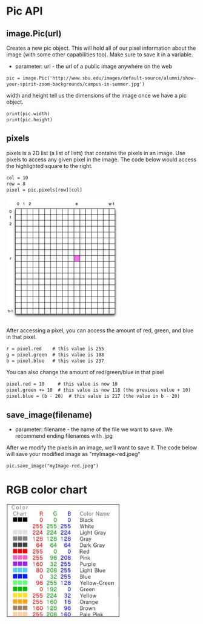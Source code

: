 # Pic API

## image.Pic(url)
Creates a new pic object. This will hold all of our pixel information about the image (with some other capabilities too). Make sure to save it in a variable.
* parameter: url - the url of a public image anywhere on the web

```
pic = image.Pic('http://www.sbu.edu/images/default-source/alumni/show-your-spirit-zoom-backgrounds/campus-in-summer.jpg')
```

width and height tell us the dimensions of the image once we have a pic object.

```
print(pic.width)
print(pic.height)
```

## pixels

pixels is a 2D list (a list of lists) that contains the pixels in an image. Use pixels to access any given pixel in the image. The code below would access the highlighted square to the right.

```
col = 10
row = 8
pixel = pic.pixels[row][col]
```

<img src="assignment_images/pixels.jpg" width="300">

After accessing a pixel, you can access the amount of red, green, and blue in that pixel.

```
r = pixel.red    # this value is 255
g = pixel.green  # this value is 108
b = pixel.blue   # this value is 237
```

You can also change the amount of red/green/blue in that pixel

```
pixel.red = 10     # this value is now 10
pixel.green += 10  # this value is now 118 (the previous value + 10)
pixel.blue = (b - 20)  # this value is 217 (the value in b - 20)
```

## save_image(filename)
* parameter: filename - the name of the file we want to save. We recommend ending filenames with .jpg

After we modify the pixels in an image, we’ll want to save it. The code below will save your modified image as "myImage-red.jpeg"

```
pic.save_image("myImage-red.jpeg")
```

# RGB color chart

<img src="assignment_images/color-chart.jpg" width="300">
